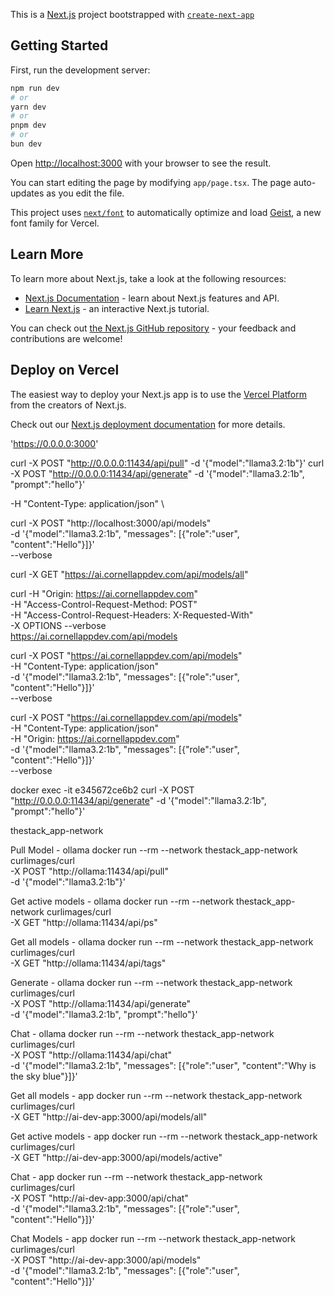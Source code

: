 <!-- TODO: Finish -->

This is a [Next.js](https://nextjs.org) project bootstrapped with [`create-next-app`](https://nextjs.org/docs/app/api-reference/cli/create-next-app)

## Getting Started

First, run the development server:

```bash
npm run dev
# or
yarn dev
# or
pnpm dev
# or
bun dev
```

Open [http://localhost:3000](http://localhost:3000) with your browser to see the result.

You can start editing the page by modifying `app/page.tsx`. The page auto-updates as you edit the file.

This project uses [`next/font`](https://nextjs.org/docs/app/building-your-application/optimizing/fonts) to automatically optimize and load [Geist](https://vercel.com/font), a new font family for Vercel.

## Learn More

To learn more about Next.js, take a look at the following resources:

- [Next.js Documentation](https://nextjs.org/docs) - learn about Next.js features and API.
- [Learn Next.js](https://nextjs.org/learn) - an interactive Next.js tutorial.

You can check out [the Next.js GitHub repository](https://github.com/vercel/next.js) - your feedback and contributions are welcome!

## Deploy on Vercel

The easiest way to deploy your Next.js app is to use the [Vercel Platform](https://vercel.com/new?utm_medium=default-template&filter=next.js&utm_source=create-next-app&utm_campaign=create-next-app-readme) from the creators of Next.js.

Check out our [Next.js deployment documentation](https://nextjs.org/docs/app/building-your-application/deploying) for more details.

'https://0.0.0.0:3000'

curl -X POST "http://0.0.0.0:11434/api/pull" -d '{"model":"llama3.2:1b"}'
curl -X POST "http://0.0.0.0:11434/api/generate" -d '{"model":"llama3.2:1b", "prompt":"hello"}'

-H "Content-Type: application/json" \

curl -X POST "http://localhost:3000/api/models" \
-d '{"model":"llama3.2:1b", "messages": [{"role":"user", "content":"Hello"}]}' \
--verbose

curl -X GET "https://ai.cornellappdev.com/api/models/all"

curl -H "Origin: https://ai.cornellappdev.com" \
 -H "Access-Control-Request-Method: POST" \
 -H "Access-Control-Request-Headers: X-Requested-With" \
 -X OPTIONS --verbose \
 https://ai.cornellappdev.com/api/models

curl -X POST "https://ai.cornellappdev.com/api/models" \
-H "Content-Type: application/json" \
-d '{"model":"llama3.2:1b", "messages": [{"role":"user", "content":"Hello"}]}' \
--verbose

curl -X POST "https://ai.cornellappdev.com/api/models" \
-H "Content-Type: application/json" \
-H "Origin: https://ai.cornellappdev.com" \
-d '{"model":"llama3.2:1b", "messages": [{"role":"user", "content":"Hello"}]}' \
--verbose

docker exec -it e345672ce6b2 curl -X POST "http://0.0.0.0:11434/api/generate" -d '{"model":"llama3.2:1b", "prompt":"hello"}'

thestack_app-network

Pull Model - ollama
docker run --rm --network thestack_app-network curlimages/curl \
 -X POST "http://ollama:11434/api/pull" \
 -d '{"model":"llama3.2:1b"}'

Get active models - ollama
docker run --rm --network thestack_app-network curlimages/curl \
 -X GET "http://ollama:11434/api/ps"

Get all models - ollama
docker run --rm --network thestack_app-network curlimages/curl \
 -X GET "http://ollama:11434/api/tags"

Generate - ollama
docker run --rm --network thestack_app-network curlimages/curl \
 -X POST "http://ollama:11434/api/generate" \
 -d '{"model":"llama3.2:1b", "prompt":"hello"}'

Chat - ollama
docker run --rm --network thestack_app-network curlimages/curl \
 -X POST "http://ollama:11434/api/chat" \
 -d '{"model":"llama3.2:1b", "messages": [{"role":"user", "content":"Why is the sky blue"}]}'

Get all models - app
docker run --rm --network thestack_app-network curlimages/curl \
 -X GET "http://ai-dev-app:3000/api/models/all"

Get active models - app
docker run --rm --network thestack_app-network curlimages/curl \
 -X GET "http://ai-dev-app:3000/api/models/active"

Chat - app
docker run --rm --network thestack_app-network curlimages/curl \
 -X POST "http://ai-dev-app:3000/api/chat" \
 -d '{"model":"llama3.2:1b", "messages": [{"role":"user", "content":"Hello"}]}'

Chat Models - app
docker run --rm --network thestack_app-network curlimages/curl \
 -X POST "http://ai-dev-app:3000/api/models" \
 -d '{"model":"llama3.2:1b", "messages": [{"role":"user", "content":"Hello"}]}'
